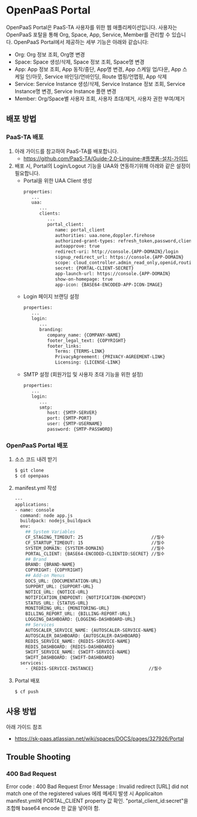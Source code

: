 # OpenPaaS Portal
OpenPaaS Portal은 PaaS-TA 사용자를 위한 웹 애플리케이션입니다. 사용자는 OpenPaaS 포탈을 통해 Org, Space, App, Service, Member를 관리할 수 있습니다. OpenPaaS Portal에서 제공하는 세부 기능은 아래와 같습니다:
- Org: Org 정보 조회, Org명 변경
- Space: Space 생성/삭제, Space 정보 조회, Space명 변경
- App: App 정보 조회, App 동작/중단, App명 변경, App 스케일 업/다운, App 스케일 인/아웃, Service 바인딩/언바인딩, Route 맵핑/언맵핑, App 삭제
- Service: Service Instance 생성/삭제, Service Instance 정보 조회, Service Instance명 변경, Service Instance 플랜 변경
- Member: Org/Space별 사용자 조회, 사용자 초대/제거, 사용자 권한 부여/제거

## 배포 방법
### PaaS-TA 배포
1. 아래 가이드를 참고하여 PaaS-TA를 배포합니다.
   - https://github.com/PaaS-TA/Guide-2.0-Linguine-#플랫폼-설치-가이드
2. 배포 시, Portal의 Login/Logout 기능을 UAA와 연동하기위해 아래와 같은 설정이 필요합니다.
   - Portal을 위한 UAA Client 생성
      ```sh
      properties:
         ...
         uaa:
            ...
            clients:
               ...
               portal_client:
                  name: portal_client
                  authorities: uaa.none,doppler.firehose
                  authorized-grant-types: refresh_token,password,client_credentials,authorization_code
                  autoapprove: true
                  redirect-uri: http://console.{APP-DOMAIN}/login
                  signup_redirect_url: https://console.{APP-DOMAIN}
                  scope: cloud_controller.admin_read_only,openid,routing.router_groups.write,scim.read,cloud_controller.admin,uaa.user,cloud_controller.read,password.write,routing.router_groups.read,cloud_controller.write,network.admin,doppler.firehose,scim.write
                  secret: {PORTAL-CLIENT-SECRET}
                  app-launch-url: https://console.{APP-DOMAIN}
                  show-on-homepage: true
                  app-icon: {BASE64-ENCODED-APP-ICON-IMAGE}
      ```
   - Login 페이지 브랜딩 설정
      ```sh
      properties:
         ...
         login:
            ...
            branding:
               company_name: {COMPANY-NAME}
               footer_legal_text: {COPYRIGHT}
               footer_links:
                  Terms: {TERMS-LINK}
                  PrivacyAgreement: {PRIVACY-AGREEMENT-LINK}
                  Licensing: {LICENSE-LINK}
      ```
   - SMTP 설정 (회원가입 및 사용자 초대 기능을 위한 설정)
     ```sh
     properties:
        ...
        login:
           ...
           smtp:
              host: {SMTP-SERVER}
              port: {SMTP-PORT}
              user: {SMTP-USERNAME}
              password: {SMTP-PASSWORD}
     ```

### OpenPaaS Portal 배포
1. 소스 코드 내려 받기
   ```sh
   $ git clone
   $ cd openpaas
   ```

2. manifest.yml 작성
   ```sh
   ---
   applications:
   - name: console
     command: node app.js
     buildpack: nodejs_buildpack
     env:
       ## System Variables
       CF_STAGING_TIMEOUT: 25                          //필수
       CF_STARTUP_TIMEOUT: 15                          //필수
       SYSTEM_DOMAIN: {SYSTEM-DOMAIN}                  //필수
       PORTAL_CLIENT: {BASE64-ENCODED-CLIENTID:SECRET} //필수
       ## Brand
       BRAND: {BRAND-NAME}
       COPYRIGHT: {COPYRIGHT}
       ## Add-on Menus
       DOCS_URL: {DOCUMENTATION-URL}
       SUPPORT_URL: {SUPPORT-URL}
       NOTICE_URL: {NOTICE-URL}
       NOTIFICATION_ENDPOINT: {NOTIFICATION-ENDPOINT}
       STATUS_URL: {STATUS-URL}
       MONITORING_URL: {MONITORING-URL}
       BILLING_REPORT_URL: {BILLING-REPORT-URL}
       LOGGING_DASHBOARD: {LOGGING-DASHBOARD-URL}
       ## Services
       AUTOSCALER_SERVICE_NAME: {AUTOSCALER-SERVICE-NAME}
       AUTOSCALER_DASHBOARD: {AUTOSCALER-DASHBOARD}
       REDIS_SERVICE_NAME: {REDIS-SERVICE-NAME}
       REDIS_DASHBOARD: {REDIS-DASHBOARD}
       SWIFT_SERVICE_NAME: {SWIFT-SERVICE-NAME}
       SWIFT_DASHBOARD: {SWIFT-DASHBOARD}
     services:
       - {REDIS-SERVICE-INSTANCE}                     //필수
   ```
3. Portal 배포
   ```sh
   $ cf push
   ```

## 사용 방법
아래 가이드 참조
- https://sk-paas.atlassian.net/wiki/spaces/DOCS/pages/327926/Portal

## Trouble Shooting
### 400 Bad Request
Error code : 400 Bad Request
Error Message : Invalid redirect [URL] did not match one of the registered values 에레 메세지 발생 시
Applicaiton manifest.yml에 PORTAL_CLIENT property 값 확인.
"portal_client_id:secret"을 조합해 base64 encode 한 값을 넣어야 함.


